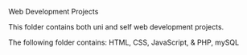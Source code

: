 Web Development Projects

This folder contains both uni and self web development projects.


The following folder contains:
HTML, CSS, JavaScript, & PHP, mySQL
